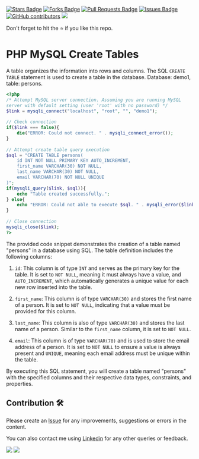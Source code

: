 <a href="https://github.com/drshahizan/learn-php/stargazers"><img src="https://img.shields.io/github/stars/drshahizan/learn-php" alt="Stars Badge"/></a>
<a href="https://github.com/drshahizan/learn-php/network/members"><img src="https://img.shields.io/github/forks/drshahizan/learn-php" alt="Forks Badge"/></a>
<a href="https://github.com/drshahizan/learn-php/pulls"><img src="https://img.shields.io/github/issues-pr/drshahizan/learn-php" alt="Pull Requests Badge"/></a>
<a href="https://github.com/drshahizan/learn-php/issues"><img src="https://img.shields.io/github/issues/drshahizan/learn-php" alt="Issues Badge"/></a>
<a href="https://github.com/drshahizan/learn-php/graphs/contributors"><img alt="GitHub contributors" src="https://img.shields.io/github/contributors/drshahizan/learn-php?color=2b9348"></a>
![](https://visitor-badge.glitch.me/badge?page_id=drshahizan/learn-php)

Don't forget to hit the :star: if you like this repo.

# PHP MySQL Create Tables

A table organizes the information into rows and columns. The SQL `CREATE TABLE` statement is used to create a table in the database. Database: demo1, table: persons.

```php
<?php
/* Attempt MySQL server connection. Assuming you are running MySQL
server with default setting (user 'root' with no password) */
$link = mysqli_connect("localhost", "root", "", "demo1");
 
// Check connection
if($link === false){
    die("ERROR: Could not connect. " . mysqli_connect_error());
}
 
// Attempt create table query execution
$sql = "CREATE TABLE persons(
    id INT NOT NULL PRIMARY KEY AUTO_INCREMENT,
    first_name VARCHAR(30) NOT NULL,
    last_name VARCHAR(30) NOT NULL,
    email VARCHAR(70) NOT NULL UNIQUE
)";
if(mysqli_query($link, $sql)){
    echo "Table created successfully.";
} else{
    echo "ERROR: Could not able to execute $sql. " . mysqli_error($link);
}
 
// Close connection
mysqli_close($link);
?>
```
The provided code snippet demonstrates the creation of a table named "persons" in a database using SQL. The table definition includes the following columns:

1. `id`: This column is of type `INT` and serves as the primary key for the table. It is set to `NOT NULL`, meaning it must always have a value, and `AUTO_INCREMENT`, which automatically generates a unique value for each new row inserted into the table.

2. `first_name`: This column is of type `VARCHAR(30)` and stores the first name of a person. It is set to `NOT NULL`, indicating that a value must be provided for this column.

3. `last_name`: This column is also of type `VARCHAR(30)` and stores the last name of a person. Similar to the `first_name` column, it is set to `NOT NULL`.

4. `email`: This column is of type `VARCHAR(70)` and is used to store the email address of a person. It is set to `NOT NULL` to ensure a value is always present and `UNIQUE`, meaning each email address must be unique within the table.

By executing this SQL statement, you will create a table named "persons" with the specified columns and their respective data types, constraints, and properties.


## Contribution 🛠️
Please create an [Issue](https://github.com/drshahizan/learn-php/issues) for any improvements, suggestions or errors in the content.

You can also contact me using [Linkedin](https://www.linkedin.com/in/drshahizan/) for any other queries or feedback.

![](https://komarev.com/ghpvc/?username=drshahizan&label=Views&color=0e75b6&style=flat)
![](https://hit.yhype.me/github/profile?user_id=81284918)

